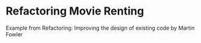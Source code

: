 # Refactoring Movie Renting
Example from Refactoring: Improving the design of existing code by Martin Fowler
